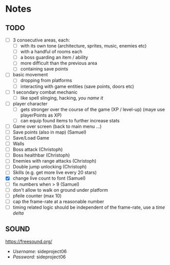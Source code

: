 # Notes

## TODO

- [ ] 3 consecutive areas, each:
    - [ ] with its own tone (architecture, sprites, music, enemies etc)
    - [ ] with a handful of rooms each
    - [ ] a boss guarding an item / ability
    - [ ] more difficult than the previous area
    - [ ] containing save points
- [ ] basic movement
    - [ ] dropping from platforms
    - [ ] interacting with game entities (save points, doors etc)
- [ ] 1 secondary combat mechanic
    - [ ] like spell slinging, hacking, *you name it*
- [ ] player character
    - [ ] gets stronger over the course of the game (XP / level-up) (maye use playerPoints as XP)
    - [ ] can equip found items to further increase stats
- [ ] Game over screen (back to main menu ...)
- [ ] Save points (also in map) (Samuel)
- [ ] Save/Load Game
- [ ] Walls
- [ ] Boss attack (Christoph)
- [ ] Boss healthbar (Christoph)
- [ ] Enemies with range attacks (Christoph)
- [ ] Double jump unlocking (Christoph)
- [ ] Skills (e.g. get more live every 20 stars)
- [X] change live count to font (Samuel)
- [ ] fix numbers when > 9 (Samuel)
- [ ] don't allow to walk on ground under platform
- [ ] pfeile counter (max 10)
- [ ] cap the frame-rate at a reasonable number
- [ ] timing related logic should be independent of the frame-rate, use a *time delta*

## SOUND
https://freesound.org/

- *Username:* sideproject06
- *Password:* sideproject06

